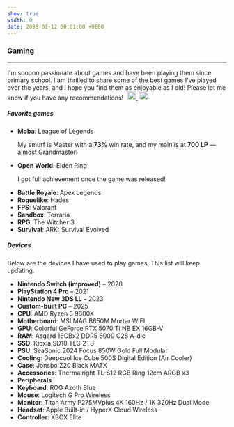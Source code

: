 ```yaml
---
show: true
width: 8
date: 2098-01-12 00:01:00 +0800
---
```

<div class="p-4">
  <h3>Gaming</h3>
  <hr />
  <p>
      I'm sooooo passionate about games and have been playing them since primary school. I am thrilled to share some of the best games I've played over the years, and I hope you find them as enjoyable as I did! Please let me know if you have any recommendations!
      <a href="https://steamcommunity.com/profiles/76561198433215905/" target="_blank" class="text-decoration-none" style="margin-left: 5px;">
        <img src="{{ 'assets/images/bazinga/hobbies/steam.png' | relative_url }}" alt="Steam" style="width: 20px; height: 20px;">
      </a>
      <a href="https://discordapp.com/users/866645280664191006" target="_blank" class="text-decoration-none" style="margin-left: 5px;">
        <img src="{{ 'assets/images/bazinga/hobbies/discord.png' | relative_url }}" alt="Discord" style="width: 20px; height: 20px;">
      </a>
  </p>
  <h5>Favorite games</h5>
  <p>
    <ul>
      <li>
        <strong>Moba</strong>: League of Legends
        <p class="ml-4 mb-1">My smurf is Master with a <strong>73%</strong> win rate, and my main is at <strong>700 LP</strong> — almost Grandmaster!</p>
      </li>
      <li>
        <strong>Open World</strong>: Elden Ring
        <p class="ml-4 mb-1">I got full achievement once the game was released!</p>
      </li>
      <li>
        <strong>Battle Royale</strong>: Apex Legends
      </li>
      <li>
        <strong>Roguelike</strong>: Hades
      </li>
      <li>
        <strong>FPS</strong>: Valorant
      </li>
      <li>
        <strong>Sandbox</strong>: Terraria
      </li>
      <li>
        <strong>RPG</strong>: The Witcher 3
      </li>
      <li>
        <strong>Survival</strong>: ARK: Survival Evolved
      </li>
    </ul>
  </p>
  
  <!-- <h5>League of Legends</h5>
  <p>
      I've been playing LoL since primary school. At that time, I have to sneak out to play it because my parents forbade me from playing video games. I felt bad about it, but I didn't regret it at all. I believe that playing video games is an amazing way to relax and meet new friends. 
  </p>
  <img 
    data-src="{{ 'assets/images/bazinga/hobbies/league.png' | relative_url }}" 
    class="lazy w-100 rounded" 
    src="{{ '/assets/images/empty_300x200.png' | relative_url }}" 
    data-toggle="tooltip" 
    data-placement="top" 
    title="你怎么知道我小号73胜率大师大号700分差点宗师了"
    style="margin-bottom: 2rem;"
  >


  <h5>Elden Ring</h5>
  <p>
      One of the most immersive open-world experiences I've ever had. Not extremely challenging but very rewarding. I highly recommend it to anyone even you are not a fan of the genre. This is very beginner-friendly according to me. 
  </p>
  <img 
    data-src="{{ 'assets/images/bazinga/hobbies/elden.png' | relative_url }}" 
    class="lazy w-100 rounded" 
    src="{{ '/assets/images/empty_300x200.png' | relative_url }}" 
    data-toggle="tooltip" 
    data-placement="top" 
    title="FULL ACHIEVEMENT!"
    style="margin-bottom: 2rem;"
  > -->

  <h5>Devices</h5>
  <p>
    Below are the devices I have used to play games. This list will keep updating.
  </p>
  <ul>
    <li><strong>Nintendo Switch (improved)</strong> – 2020</li>
    <li><strong>PlayStation 4 Pro</strong> – 2021</li>
    <li><strong>Nintendo New 3DS LL</strong> – 2023</li>
    <li>
      <strong>Custom-built PC</strong> – 2025
        <li class="ml-4 mb-1"><strong>CPU</strong>: AMD Ryzen 5 9600X</li>
        <li class="ml-4 mb-1"><strong>Motherboard</strong>: MSI MAG B650M Mortar WIFI</li>
        <li class="ml-4 mb-1"><strong>GPU</strong>: Colorful GeForce RTX 5070 Ti NB EX 16GB-V</li>
        <li class="ml-4 mb-1"><strong>RAM</strong>: Asgard 16GBx2 DDR5 6000 C28 A-die</li>
        <li class="ml-4 mb-1"><strong>SSD</strong>: Kioxia SD10 TLC 2TB</li>
        <li class="ml-4 mb-1"><strong>PSU</strong>: SeaSonic 2024 Focus 850W Gold Full Modular</li>
        <li class="ml-4 mb-1"><strong>Cooling</strong>: Deepcool Ice Cube 500S Digital Edition (Air Cooler)</li>
        <li class="ml-4 mb-1"><strong>Case</strong>: Jonsbo Z20 Black MATX</li>
        <li class="ml-4 mb-1"><strong>Accessories</strong>: Thermalright TL-S12 RGB Ring 12cm ARGB x3</li>
    </li>
    <li>
      <strong>Peripherals</strong>
        <li class="ml-4 mb-1"><strong>Keyboard</strong>: ROG Azoth Blue</li>
        <li class="ml-4 mb-1"><strong>Mouse</strong>: Logitech G Pro Wireless</li>
        <li class="ml-4 mb-1"><strong>Monitor</strong>: Titan Army P275MVplus 4K 160Hz / 1K 320Hz Dual Mode</li>
        <li class="ml-4 mb-1"><strong>Headset</strong>: Apple Built-in / HyperX Cloud Wireless</li>
        <li class="ml-4 mb-1"><strong>Controller</strong>: XBOX Elite</li>
    </li>
  </ul>
</div>

